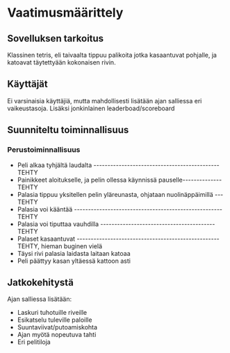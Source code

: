# Vaatimusmäärittely

## Sovelluksen tarkoitus

Klassinen tetris, eli taivaalta tippuu palikoita jotka kasaantuvat pohjalle,
ja katoavat täytettyään kokonaisen rivin. 

## Käyttäjät
Ei varsinaisia käyttäjiä, mutta mahdollisesti lisätään ajan salliessa eri
vaikeustasoja. Lisäksi jonkinlainen leaderboad/scoreboard 


## Suunniteltu toiminnallisuus

### Perustoiminnallisuus
- Peli alkaa tyhjältä laudalta ---------------------------------------------TEHTY
- Painikkeet aloitukselle, ja pelin ollessa käynnissä pauselle--------------TEHTY
- Palasia tippuu yksitellen pelin yläreunasta, ohjataan nuolinäppäimillä ---TEHTY
- Palasia voi kääntää -----------------------------------------------------TEHTY
- Palasia voi tiputtaa vauhdilla -----------------------------------------TEHTY
- Palaset kasaantuvat ---------------------------------------------------TEHTY, hieman buginen vielä
- Täysi rivi palasia laidasta laitaan katoaa
- Peli päättyy kasan yltäessä kattoon asti

## Jatkokehitystä

Ajan salliessa lisätään:
- Laskuri tuhotuille riveille
- Esikatselu tuleville paloille
- Suuntaviivat/putoamiskohta
- Ajan myötä nopeutuva tahti
- Eri pelitiloja 

